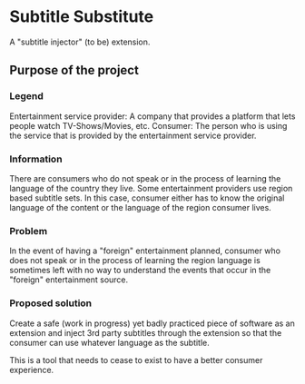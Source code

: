 # Subtitle Substitute
A "subtitle injector" (to be) extension.

## Purpose of the project
### Legend
Entertainment service provider: A company that provides a platform that lets people watch TV-Shows/Movies, etc.
Consumer: The person who is using the service that is provided by the entertainment service provider.

### Information
There are consumers who do not speak or in the process of learning the language of the country they live. Some entertainment providers use region based subtitle sets. In this case, consumer either has to know the original language of the content or the language of the region consumer lives.

### Problem
In the event of having a "foreign" entertainment planned, consumer who does not speak or in the process of learning the region language is sometimes left with no way to understand the events that occur in the "foreign" entertainment source.

### Proposed solution
Create a safe (work in progress) yet badly practiced piece of software as an extension and inject 3rd party subtitles through the extension so that the consumer can use whatever language as the subtitle.

This is a tool that needs to cease to exist to have a better consumer experience.
